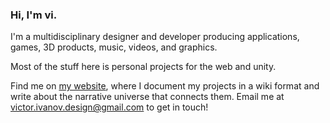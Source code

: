### Hi, I'm vi.

I'm a multidisciplinary designer and developer producing applications, games, 3D products, music, videos, and graphics.

Most of the stuff here is personal projects for the web and unity.

Find me on [my website](https://v-os.ca), where I document my projects in a wiki format and write about the narrative universe that connects them.
Email me at [victor.ivanov.design@gmail.com](mailto:victor.ivanov.design@gmail.com) to get in touch!
